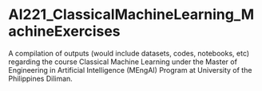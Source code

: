 # AI221_ClassicalMachineLearning_MachineExercises
A compilation of outputs (would include datasets, codes, notebooks, etc) regarding the course Classical Machine Learning under the Master of Engineering in Artificial Intelligence (MEngAI) Program at University of the Philippines Diliman.
